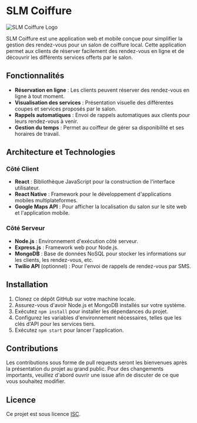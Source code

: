 
# SLM Coiffure

![SLM Coiffure Logo](https://scontent-cdg4-2.xx.fbcdn.net/v/t39.30808-6/374563233_24722634737335983_4959529947091801159_n.jpg?_nc_cat=101&ccb=1-7&_nc_sid=783fdb&_nc_ohc=bVWQAwbV2I4AX_SSxaE&_nc_ht=scontent-cdg4-2.xx&oh=00_AfAakNj0oNEZYReIvKSzC6D9HgcIRvRDR161whzDXJc1oA&oe=65D9F6F3)

SLM Coiffure est une application web et mobile conçue pour simplifier la gestion des rendez-vous pour un salon de coiffure local. Cette application permet aux clients de réserver facilement des rendez-vous en ligne et de découvrir les différents services offerts par le salon.

## Fonctionnalités

- **Réservation en ligne** : Les clients peuvent réserver des rendez-vous en ligne à tout moment.
- **Visualisation des services** : Présentation visuelle des différentes coupes et services proposés par le salon.
- **Rappels automatiques** : Envoi de rappels automatiques aux clients pour leurs rendez-vous à venir.
- **Gestion du temps** : Permet au coiffeur de gérer sa disponibilité et ses horaires de travail.

## Architecture et Technologies

### Côté Client
- **React** : Bibliothèque JavaScript pour la construction de l'interface utilisateur.
- **React Native** : Framework pour le développement d'applications mobiles multiplateformes.
- **Google Maps API** : Pour afficher la localisation du salon sur le site web et l'application mobile.

### Côté Serveur
- **Node.js** : Environnement d'exécution côté serveur.
- **Express.js** : Framework web pour Node.js.
- **MongoDB** : Base de données NoSQL pour stocker les informations sur les clients, les rendez-vous, etc.
- **Twilio API** (optionnel) : Pour l'envoi de rappels de rendez-vous par SMS.

## Installation

1. Clonez ce dépôt GitHub sur votre machine locale.
2. Assurez-vous d'avoir Node.js et MongoDB installés sur votre système.
3. Exécutez `npm install` pour installer les dépendances du projet.
4. Configurez les variables d'environnement nécessaires, telles que les clés d'API pour les services tiers.
5. Exécutez `npm start` pour lancer l'application.

## Contributions

Les contributions sous forme de pull requests seront les bienvenues après la présentation du projet au grand public. Pour des changements importants, veuillez d'abord ouvrir une issue afin de discuter de ce que vous souhaitez modifier.

## Licence

Ce projet est sous licence [ISC](LICENSE).
